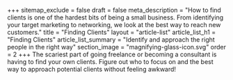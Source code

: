+++
sitemap_exclude = false
draft = false
meta_description = "How to find clients is one of the hardest bits of being a small business. From identifying your target marketing to networking, we look at the best way to reach new customers."
title = "Finding Clients"
layout = "article-list"
article_list_h1 = "Finding Clients"
article_list_summary = "Identify and approach the right people in the right way"
section_image = "magnifying-glass-icon.svg"
order = 2
+++
The scariest part of going freelance or becoming a consultant is having to find your own clients. Figure out who to focus on and the best way to approach potential clients without feeling awkward!